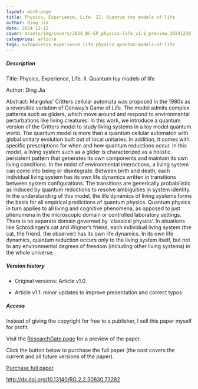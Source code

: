 ```yaml
---    
layout: work-page
title: Physics, Experience, Life. II. Quantum toy models of life
author: Ding Jia
date: 2024-12-12
cover: assets/img/covers/2024_BC-EP_physics-life_v1.1_preview_20241230.jpeg
categories: article
tags: autopoiesis experience life physics quantum-models-of-life
---
```


##### Description

Title: Physics, Experience, Life. II. Quantum toy models of life

Author: Ding Jia

Abstract: Margolus’ Critters cellular automata was proposed in the 1980s as a reversible variation of Conway’s Game of Life. The model admits complex patterns such as gliders, which move around and respond to environmental perturbations like living creatures. 
In this work, we introduce a quantum version of the Critters model to study living systems in a toy model quantum world. The quantum model is more than a quantum cellular automaton with global unitary evolution built out of local unitaries. In addition, it comes with specific prescriptions for when and how quantum reductions occur. In this model, a living system such as a glider is characterized as a holistic persistent pattern that generates its own components and maintain its own living conditions. In the midst of environmental interactions, a living system can come into being or disintegrate. Between birth and death, each individual living system has its own life dynamics written in transitions between system configurations. The transitions are generically probabilistic as induced by quantum reductions to resolve ambiguities in system identity. 
In the understanding of this model, the life dynamics of living systems forms the basis for all empirical predictions of quantum physics. Quantum physics in turn applies to all living and cognitive phenomena, as opposed to just phenomena in the microscopic domain or controlled laboratory settings. There is no separate domain governed by `classical physics’. In situations like Schrödinger’s cat and Wigner’s friend, each individual living system (the cat, the friend, the observer) has its own life dynamics. In its own life dynamics, quantum reduction occurs only to the living system itself, but not to any environmental degrees of freedom (including other living systems) in the whole universe.

##### Version history

- Original versions: Article v1.0

- Article v1.1: minor updates to improve presentation and correct typos

##### Access

Instead of giving the copyright for free to a publisher, I sell this paper myself for profit. 

Visit the [ResearchGate page](https://www.researchgate.net/publication/386986492_Physics_Experience_Life_II_Quantum_toy_models_of_life) for a preview of the paper. 

Click the button below to purchase the full paper (the cost covers the current and all future versions of the paper).

<script type="text/javascript" src="https://payhip.com/payhip.js"></script>

<a href="https://payhip.com/b/rc9DK" class="payhip-buy-button" data-theme="green" data-product="rc9DK">Purchase full paper</a>

http://dx.doi.org/10.13140/RG.2.2.30830.73282